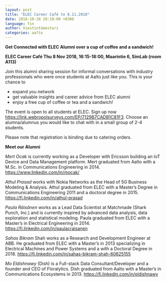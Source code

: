 ```yaml
---
layout: post
title: "ELEC Career Café to 8.11.2018"
date: 2018-10-28 20:10:00 +0300
language: fin
author: Viestintämestari
categories: aalto
---
```

**Get Connected with ELEC Alumni over a cup of coffee and a sandwich!**

**ELEC Career Café Thu 8 Nov 2018, 16:15-18:00, Maarintie 6, SimLab (room A113)**

Join this alumni sharing session for informal conversations with industry professionals who were once students at Aalto just like you. This is your chance to
- expand you network
- get valuable insights and career advice from ELEC alumni
- enjoy a free cup of coffee or tea and a sandwich!

The event is open to all students at ELEC. Sign up now <https://link.webropolsurveys.com/EP/7129B7CADB1C81F3>. Choose an alumna/alumnus you would like to chat with in a small group of 2-4 students.

Please note that registration is binding due to catering orders.

**Meet our Alumni**

*Mert Ocak* is currently working as a Developer with Ericsson building an IoT Device and Data Management platform. Mert graduated from Aalto with a M.Sc. in Communications Engineering in 2014. <https://www.linkedin.com/in/mocak/>

*Athul Prasad* works with Nokia Networks as the Head of 5G Business Modeling & Analysis. Athul graduated from ELEC with a Master’s Degree in Communications Engineering 2011 and a doctoral degree in 2015. <https://fi.linkedin.com/in/athul-prasad>

*Paula Räisänen* works as a Lead Data Scientist at Matchmade (Shark Punch, Inc.) and is currently inspired by advanced data analysis, data exploration and statistical modeling. Paula graduated from ELEC with a Master’s in Electrical Engineering in 2014. <https://fi.linkedin.com/in/paulacraisanen>

*Sahas Bikram* Shah works as a Research and Development Engineer at ABB. He graduated from ELEC with a Master’s in 2013 specializing in Electrical Machines and Power Systems and a with a Doctoral Degree in 2018. <https://fi.linkedin.com/in/sahas-bikram-shah-60625155>

*Mo Eldishnawy* (Dish) is a Full-stack Data Consultant/Developer and a founder and CEO of Floralytics.  Dish graduated from Aalto with a Master’s in Communications Ecosystems in 2013. <https://fi.linkedin.com/in/eldishnawy>